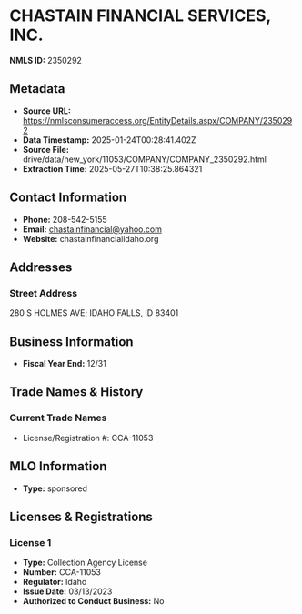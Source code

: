 # CHASTAIN FINANCIAL SERVICES, INC.

**NMLS ID:** 2350292

## Metadata
- **Source URL:** https://nmlsconsumeraccess.org/EntityDetails.aspx/COMPANY/2350292
- **Data Timestamp:** 2025-01-24T00:28:41.402Z
- **Source File:** drive/data/new_york/11053/COMPANY/COMPANY_2350292.html
- **Extraction Time:** 2025-05-27T10:38:25.864321

## Contact Information
- **Phone:** 208-542-5155
- **Email:** chastainfinancial@yahoo.com
- **Website:** chastainfinancialidaho.org

## Addresses
### Street Address
280 S HOLMES AVE; IDAHO FALLS, ID 83401

## Business Information
- **Fiscal Year End:** 12/31

## Trade Names & History
### Current Trade Names
- License/Registration #: CCA-11053

## MLO Information
- **Type:** sponsored

## Licenses & Registrations

### License 1
- **Type:** Collection Agency License
- **Number:** CCA-11053
- **Regulator:** Idaho
- **Issue Date:** 03/13/2023
- **Authorized to Conduct Business:** No
